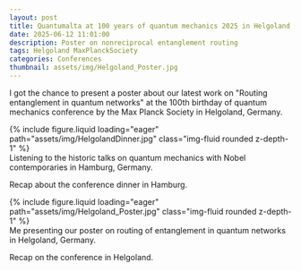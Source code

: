 ```yaml
---
layout: post
title: Quantumalta at 100 years of quantum mechanics 2025 in Helgoland, Germany
date: 2025-06-12 11:01:00
description: Poster on nonreciprocal entanglement routing
tags: Helgoland MaxPlanckSociety
categories: Conferences
thumbnail: assets/img/Helgoland_Poster.jpg
---
```


I got the chance to present a poster about our latest work on "Routing entanglement in quantum networks" at the 100th birthday of quantum mechanics conference by the Max Planck Society in Helgoland, Germany.

<div class="row mt-3">
    <div class="col-sm mt-3 mt-md-0">
        {% include figure.liquid loading="eager" path="assets/img/HelgolandDinner.jpg" class="img-fluid rounded z-depth-1" %}
    </div>
</div>
<div class="caption">
    Listening to the historic talks on quantum mechanics with Nobel contemporaries in Hamburg, Germany.
</div>

Recap about the conference dinner in Hamburg.

<div class="row mt-3">
    <div class="col-sm mt-3 mt-md-0">
        {% include figure.liquid loading="eager" path="assets/img/Helgoland_Poster.jpg" class="img-fluid rounded z-depth-1" %}
    </div>
</div>
<div class="caption">
    Me presenting our poster on routing of entanglement in quantum networks in Helgoland, Germany.
</div>

Recap on the conference in Helgoland.
